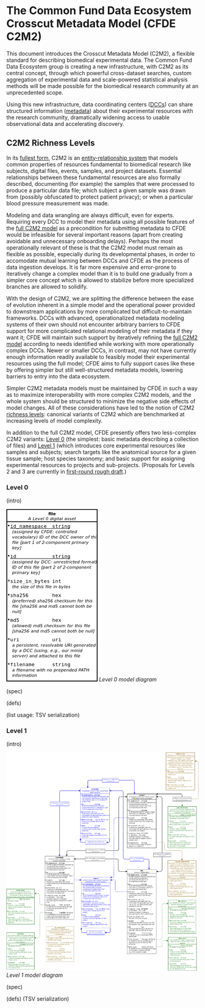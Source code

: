 # The Common Fund Data Ecosystem Crosscut Metadata Model (CFDE C2M2)

This document introduces the Crosscut Metadata Model (C2M2),
a flexible standard for describing biomedical experimental
data. The Common Fund Data Ecosystem group is creating a new
infrastructure, with C2M2 as its central concept, through
which powerful cross-dataset searches, custom aggregation
of experimental data and scale-powered statistical analysis
methods will be made possible for the biomedical research
community at an unprecedented scope.

Using this new infrastructure, data coordinating centers
([DCCs](../draft-CFDE_glossary/glossary.md#DCCs)) can
share structured information ([metadata](../draft-CFDE_glossary/glossary.md#metadata))
about their experimental resources with the research
community, dramatically widening access to usable
observational data and accelerating discovery.

## C2M2 Richness Levels

In its [fullest form](../draft-C2M2_ER_diagrams/full-C2M2-ER-model.png),
C2M2 is an [entity-relationship system](../draft-CFDE_glossary/glossary.md#entity-relationship-model)
that models common properties of resources fundamental
to biomedical research like subjects, digital files,
events, samples, and project datasets. Essential
relationships between these fundamental resources are also formally described,
documenting (for example) the samples that were processed
to produce a particular data file; which subject a given sample was
drawn from (possibly obfuscated to protect patient privacy); or when
a particular blood pressure measurement was made.

Modeling and data wrangling are always difficult, even for
experts. Requiring every DCC to model their metadata using
all possible features of the [full C2M2 model](../draft-C2M2_ER_diagrams/full-C2M2-ER-model.png)
as a precondition for submitting metadata to CFDE would
be infeasible for several important reasons (apart from
creating avoidable and unnecessary onboarding delays).
Perhaps the most operationally relevant of these is that
the C2M2 model must remain as flexible as possible, especially
during its developmental phases, in order to accomodate mutual learning
between DCCs and CFDE as the process of data ingestion
develops. It is far more expensive and error-prone to
iteratively change a complex model than it is to build
one gradually from a simpler core concept which is allowed
to stabilize before more specialized branches are allowed
to solidify.

With the design of C2M2, we are splitting the difference
between the ease of evolution inherent in a simple model and
the operational power provided to downstream applications by more
complicated but difficult-to-maintain frameworks.
DCCs with advanced, operationalized metadata modeling
systems of their own should not encounter arbitrary
barriers to CFDE support for more complicated relational
modeling of their metadata if they want it; CFDE will
maintain such support by iteratively refining the
[full C2M2 model](../draft-C2M2_ER_diagrams/full-C2M2-ER-model.png)
according to needs identified while working with
more operationally complex DCCs. Newer or smaller DCCs, in contrast, may
not have currently enough information readily available
to feasibly model their experimental resources using the
full model; CFDE aims to fully support cases like these by
offering simpler but still well-structured metadata
models, lowering barriers to entry into the data ecosystem.

Simpler C2M2 metadata models must be maintained by
CFDE in such a way as to maximize interoperability with
more complex C2M2 models, and the whole system should be
structured to minimize the negative side effects of model
changes. All of these considerations have led to the
notion of C2M2 [richness levels](../draft-CFDE_glossary/glossary.md#richness-levels):
canonical variants of C2M2 which are benchmarked at
increasing levels of model complexity.

In addition to the full C2M2 model, CFDE presently offers
two less-complex C2M2 variants: [Level 0](#level-0) (the simplest: 
basic metadata describing a collection of files) and
[Level 1](#level-1)
(which introduces core experimental resources like
samples and subjects; search targets like the anatomical
source for a given tissue sample; host species taxonomy;
and basic support for assigning experimental resources
to projects and sub-projects. (Proposals for Levels 2 and
3 are currently in [first-round rough draft](../draft-C2M2_Levels_spreadsheets/Level_definitions.csv).)

### Level 0

(intro)

![Level 0 model diagram](../draft-C2M2_ER_diagrams/Level-0-C2M2-model.png)
_Level 0 model diagram_

(spec)

(defs)

(list usage: TSV serialization)

### Level 1

(intro)

![Level 1 model diagram](../draft-C2M2_ER_diagrams/Level-1-C2M2-model.png "Level 1 model diagram")
_Level 1 model diagram_

(spec)

(defs)
(TSV serialization)